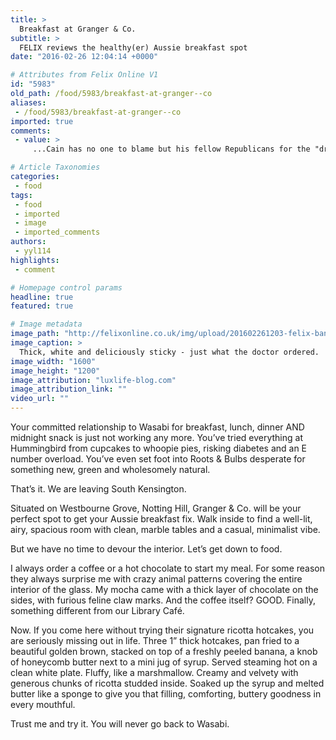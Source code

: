 ```yaml
---
title: >
  Breakfast at Granger & Co.
subtitle: >
  FELIX reviews the healthy(er) Aussie breakfast spot
date: "2016-02-26 12:04:14 +0000"

# Attributes from Felix Online V1
id: "5983"
old_path: /food/5983/breakfast-at-granger--co
aliases:
 - /food/5983/breakfast-at-granger--co
imported: true
comments:
 - value: >
     ...Cain has no one to blame but his fellow Republicans for the "drip, drip, drip" sexual allegations against him.Please provide links that show these " drrtodrip,diip&amp;qu,p; are coming from Republicans.

# Article Taxonomies
categories:
 - food
tags:
 - food
 - imported
 - image
 - imported_comments
authors:
 - yyl114
highlights:
 - comment

# Homepage control params
headline: true
featured: true

# Image metadata
image_path: "http://felixonline.co.uk/img/upload/201602261203-felix-banana.JPG"
image_caption: >
  Thick, white and deliciously sticky - just what the doctor ordered.
image_width: "1600"
image_height: "1200"
image_attribution: "luxlife-blog.com"
image_attribution_link: ""
video_url: ""
---
```


Your committed relationship to Wasabi for breakfast, lunch, dinner AND midnight snack is just not working any more. You’ve tried everything at Hummingbird from cupcakes to whoopie pies, risking diabetes and an E number overload. You’ve even set foot into Roots &amp; Bulbs desperate for something new, green and wholesomely natural.

That’s it. We are leaving South Kensington.

Situated on Westbourne Grove, Notting Hill, Granger &amp; Co. will be your perfect spot to get your Aussie breakfast fix. Walk inside to find a well-lit, airy, spacious room with clean, marble tables and a casual, minimalist vibe.

But we have no time to devour the interior. Let’s get down to food.

I always order a coffee or a hot chocolate to start my meal. For some reason they always surprise me with crazy animal patterns covering the entire interior of the glass. My mocha came with a thick layer of chocolate on the sides, with furious feline claw marks. And the coffee itself? GOOD. Finally, something different from our Library Café.

Now. If you come here without trying their signature ricotta hotcakes, you are seriously missing out in life. Three 1” thick hotcakes, pan fried to a beautiful golden brown, stacked on top of a freshly peeled banana, a knob of honeycomb butter next to a mini jug of syrup. Served steaming hot on a clean white plate. Fluffy, like a marshmallow. Creamy and velvety with generous chunks of ricotta studded inside. Soaked up the syrup and melted butter like a sponge to give you that filling, comforting, buttery goodness in every mouthful.

Trust me and try it. You will never go back to Wasabi.
